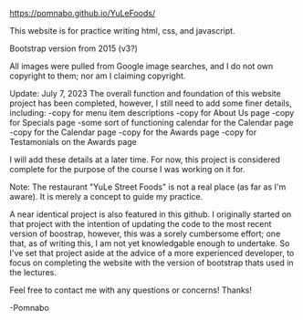 https://pomnabo.github.io/YuLeFoods/

This website is for practice writing html, css, and javascript.

Bootstrap version from 2015 (v3?)

All images were pulled from Google image searches, and I do not own copyright to them; nor am I claiming copyright.

Update: July 7, 2023
The overall function and foundation of this website project has been completed, however, I still need to add some finer details, including:
-copy for menu item descriptions
-copy for About Us page
-copy for Specials page
-some sort of functioning calendar for the Calendar page
-copy for the Calendar page
-copy for the Awards page
-copy for Testamonials on the Awards page

I will add these details at a later time. For now, this project is considered complete for the purpose of the course I was working on it for.

Note: The restaurant "YuLe Street Foods" is not a real place (as far as I'm aware). It is merely a concept to guide my practice.

A near identical project is also featured in this github. I originally started on that project with the intention of updating the code to the most recent version of boostrap, however, this was a sorely cumbersome effort; one that, as of writing this, I am not yet knowledgable enough to undertake. So I've set that project aside at the advice of a more experienced developer, to focus on completing the website with the version of bootstrap thats used in the lectures.


Feel free to contact me with any questions or concerns! Thanks!

-Pomnabo
